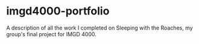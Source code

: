 # imgd4000-portfolio
A description of all the work I completed on Sleeping with the Roaches, my group's final project for IMGD 4000.
